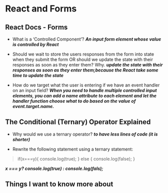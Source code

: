 # React and Forms


## React Docs - Forms

* What is a ‘Controlled Component’?
***An input form element whose value is controlled by React***



* Should we wait to store the users responses from the form into state when they submit the form OR should we update the state with their responses as soon as they enter them? Why.
***update the state with their responses as soon as they enter them;because the React take some time to update the state***



* How do we target what the user is entering if we have an event handler on an input field?
***When you need to handle multiple controlled input elements, you can add a name attribute to each element and let the handler function choose what to do based on the value of event.target.name.***




## The Conditional (Ternary) Operator Explained


* Why would we use a ternary operator?
***to have less lines of code (it is shorter)***


* Rewrite the following statement using a ternary statement:
 > if(x===y){
 > console.log(true);
 > } else {
 > console.log(false);
 > }
 

 ***x === y? console.log(true) : console.log(fals);***





## Things I want to know more about


